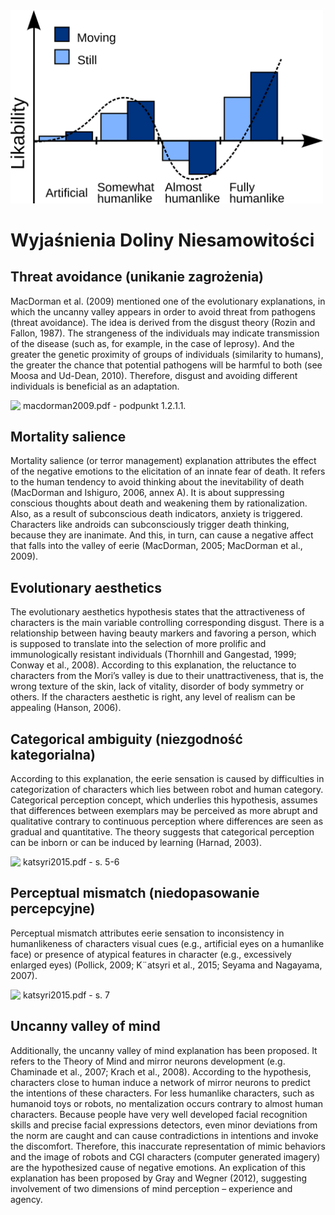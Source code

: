 <img src="../images/UV_schema.png" width="500" alin="center">

# Wyjaśnienia Doliny Niesamowitości

## Threat avoidance (unikanie zagrożenia)

MacDorman et al. (2009) mentioned one of the evolutionary explanations, in which the
uncanny valley appears in order to avoid threat from pathogens (threat avoidance). The
idea is derived from the disgust theory (Rozin and Fallon, 1987). The strangeness of the
individuals may indicate transmission of the disease (such as, for example, in the case of
leprosy). And the greater the genetic proximity of groups of individuals (similarity to humans), the greater the chance that potential pathogens will be harmful to both (see Moosa and Ud-Dean, 2010). Therefore, disgust and avoiding different individuals is beneficial as an
adaptation.


<img src="../images/pencil.png" width="20" align="left"> macdorman2009.pdf - podpunkt 1.2.1.1.

## Mortality salience

Mortality salience (or terror management) explanation attributes the effect of the negative emotions to the elicitation of an innate fear of death. It refers to the human tendency to
avoid thinking about the inevitability of death (MacDorman and Ishiguro, 2006, annex A).
It is about suppressing conscious thoughts about death and weakening them by rationalization. Also, as a result of subconscious death indicators, anxiety is triggered. Characters like
androids can subconsciously trigger death thinking, because they are inanimate. And this,
in turn, can cause a negative affect that falls into the valley of eerie (MacDorman, 2005;
MacDorman et al., 2009).

## Evolutionary aesthetics

The evolutionary aesthetics hypothesis states that the attractiveness of characters is the
main variable controlling corresponding disgust. There is a relationship between having
beauty markers and favoring a person, which is supposed to translate into the selection
of more prolific and immunologically resistant individuals (Thornhill and Gangestad, 1999;
Conway et al., 2008). According to this explanation, the reluctance to characters from the
Mori’s valley is due to their unattractiveness, that is, the wrong texture of the skin, lack of
vitality, disorder of body symmetry or others. If the characters aesthetic is right, any level
of realism can be appealing (Hanson, 2006).

## Categorical ambiguity (niezgodność kategorialna)

According to this explanation, the eerie sensation is caused by difficulties in categorization
of characters which lies between robot and human category. Categorical perception concept,
which underlies this hypothesis, assumes that differences between exemplars may be perceived as more abrupt and qualitative contrary to continuous perception where differences
are seen as gradual and quantitative. The theory suggests that categorical perception can be
inborn or can be induced by learning (Harnad, 2003).

<img src="../images/pencil.png" width="20" align="left"> katsyri2015.pdf - s. 5-6

## Perceptual mismatch (niedopasowanie percepcyjne)

Perceptual mismatch attributes eerie sensation to inconsistency in humanlikeness of
characters visual cues (e.g., artificial eyes on a humanlike face) or presence of atypical features in character (e.g., excessively enlarged eyes) (Pollick, 2009; K¨atsyri et al., 2015; Seyama
and Nagayama, 2007).

<img src="../images/pencil.png" width="20" align="left"> katsyri2015.pdf - s. 7

## Uncanny valley of mind
Additionally, the uncanny valley of mind explanation has been proposed. It refers to the
Theory of Mind and mirror neurons development (e.g. Chaminade et al., 2007; Krach et al.,
2008). According to the hypothesis, characters close to human induce a network of mirror
neurons to predict the intentions of these characters. For less humanlike characters, such
as humanoid toys or robots, no mentalization occurs contrary to almost human characters.
Because people have very well developed facial recognition skills and precise facial expressions
detectors, even minor deviations from the norm are caught and can cause contradictions in
intentions and invoke the discomfort. Therefore, this inaccurate representation of mimic
behaviors and the image of robots and CGI characters (computer generated imagery) are
the hypothesized cause of negative emotions. An explication of this explanation has been
proposed by Gray and Wegner (2012), suggesting involvement of two dimensions of mind
perception – experience and agency.
